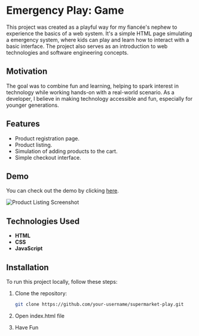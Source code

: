 # Emergency Play: Game

This project was created as a playful way for my fiancée's nephew to experience the basics of a web system. It's a simple HTML page simulating a emergency system, where kids can play and learn how to interact with a basic interface. The project also serves as an introduction to web technologies and software engineering concepts.

## Motivation

The goal was to combine fun and learning, helping to spark interest in technology while working hands-on with a real-world scenario. As a developer, I believe in making technology accessible and fun, especially for younger generations.

## Features

- Product registration page.
- Product listing.
- Simulation of adding products to the cart.
- Simple checkout interface.

## Demo

You can check out the demo by clicking [here]([https://your-demo-link.com](https://teixeira308.github.io/supermarket-play/)).

![Product Listing Screenshot](https://i.imgur.com/o6jq6PN.jpeg)

## Technologies Used

- **HTML**
- **CSS**
- **JavaScript**

## Installation

To run this project locally, follow these steps:

1. Clone the repository:
   ```bash
   git clone https://github.com/your-username/supermarket-play.git

2. Open index.html file

3. Have Fun
